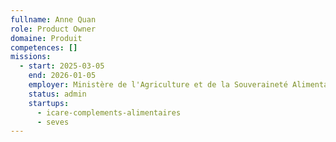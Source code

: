 ```yaml
---
fullname: Anne Quan
role: Product Owner
domaine: Produit
competences: []
missions:
  - start: 2025-03-05
    end: 2026-01-05
    employer: Ministère de l'Agriculture et de la Souveraineté Alimentaire
    status: admin
    startups:
      - icare-complements-alimentaires
      - seves
---
```

